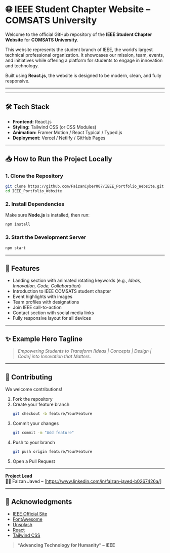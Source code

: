 # 🌐 IEEE Student Chapter Website – COMSATS University

Welcome to the official GitHub repository of the **IEEE Student Chapter Website** for **COMSATS University**.

This website represents the student branch of IEEE, the world’s largest technical professional organization. It showcases our mission, team, events, and initiatives while offering a platform for students to engage in innovation and technology.

Built using **React.js**, the website is designed to be modern, clean, and fully responsive.

---

<!-- ## 🚀 Live Preview

🌍 [Visit the Website](https://your-deployment-link.com)
> _Replace with the actual deployment link after hosting._ -->

---

## 🛠️ Tech Stack

- **Frontend:** React.js
- **Styling:** Tailwind CSS (or CSS Modules)
- **Animation:** Framer Motion / React Typical / Typed.js
- **Deployment:** Vercel / Netlify / GitHub Pages

---

## 📥 How to Run the Project Locally

### 1. Clone the Repository

```bash
git clone https://github.com/FaizanCyber007/IEEE_Portfolio_Website.git
cd IEEE_Portfolio_Website
```

### 2. Install Dependencies

Make sure **Node.js** is installed, then run:

```bash
npm install
```

### 3. Start the Development Server

```bash
npm start
```

---

## 🌟 Features

- Landing section with animated rotating keywords (e.g., _Ideas, Innovation, Code, Collaboration_)
- Introduction to IEEE COMSATS student chapter
- Event highlights with images
- Team profiles with designations
- Join IEEE call-to-action
- Contact section with social media links
- Fully responsive layout for all devices

---

## ✨ Example Hero Tagline

> _Empowering Students to Transform [Ideas | Concepts | Design | Code] into Innovation that Matters._

---

## 🤝 Contributing

We welcome contributions!

1. Fork the repository
2. Create your feature branch
   ```bash
   git checkout -b feature/YourFeature
   ```
3. Commit your changes
   ```bash
   git commit -m "Add feature"
   ```
4. Push to your branch
   ```bash
   git push origin feature/YourFeature
   ```
5. Open a Pull Request

---

**Project Lead**  
👨‍💻 Faizan Javed – [https://www.linkedin.com/in/faizan-javed-b0267426a/]

---

## 🙏 Acknowledgments

- [IEEE Official Site](https://www.ieee.org)
- [FontAwesome](https://fontawesome.com)
- [Unsplash](https://unsplash.com)
- [React](https://reactjs.org)
- [Tailwind CSS](https://tailwindcss.com)

> **“Advancing Technology for Humanity” – IEEE**
